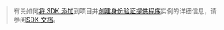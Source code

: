 <!-- markdownlint-disable MD041-->

> 有关如何[将 SDK 添加](https://docs.microsoft.com/graph/sdks/sdk-installation)到项目并[创建身份验证提供程序](https://docs.microsoft.com/graph/sdks/choose-authentication-providers)实例的详细信息，请参阅[SDK 文档](https://docs.microsoft.com/graph/sdks/sdks-overview)。 
